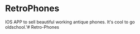 # RetroPhones
IOS APP to sell beautiful working antique phones. It's cool to go oldschool.'# Retro-Phones
